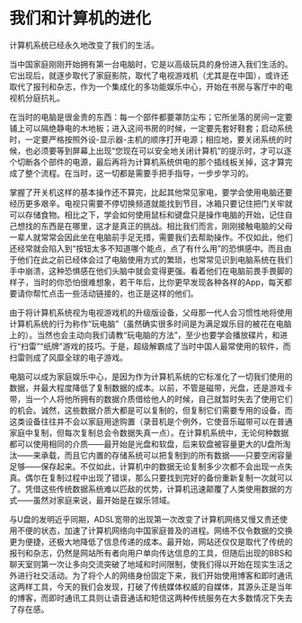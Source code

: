 # 我们和计算机的进化

计算机系统已经永久地改变了我们的生活。

当中国家庭刚刚开始拥有第一台电脑时，它是以高级玩具的身份进入我们生活的。它出现后，就逐步取代了家庭影院，取代了电视游戏机（尤其是在中国），或许还取代了报刊和杂志，作为一个集成化的多功能娱乐中心，开始在书房与客厅中的电视机分庭抗礼。

在当时的电脑是很金贵的东西：每一个部件都要罩防尘布；它所坐落的房间一定要铺上可以隔绝静电的木地板；进入这间书房的时候，一定要先套好鞋套；启动系统时，一定要严格按照外设-显示器-主机的顺序打开电源；相应地，要关闭系统的时候，也必须要等到屏幕上出现“您现在可以安全地关闭计算机”的提示时，才可以逐个切断各个部件的电源，最后再将为计算机系统供电的那个插线板关掉，这才算完成了整个流程。在当时，这一切都是需要手把手指导，一步步学习的。

掌握了开关机这样的基本操作还不算完，比起其他常见家电，要学会使用电脑还要经历更多艰辛。电视只需要不停切换频道就能找到节目，冰箱只要记住把门关牢就可以存储食物。相比之下，学会如何使用鼠标和键盘只是操作电脑的开始，记住自己想找的东西是在哪里，这才是真正的挑战。相比我们而言，刚刚接触电脑的父母一辈人就常常会因此坐在电脑前手足无措，需要我们去帮助操作。不仅如此，他们还经常就会陷入到“按钮太多不知道哪个能点，点了有什么用”的恐惧感中。而且由于他们在此之前已经体会过了电脑使用方式的繁琐，也常常见识到电脑系统在我们手中崩溃，这种恐惧感在他们头脑中就会变得更强。看着他们在电脑前畏手畏脚的样子，当时的你恐怕很难想象，若干年后，比你更早发现各种各样的App，每天都要请你帮忙点击一些活动链接的，也正是这样的他们。

由于将计算机系统视为电视游戏机的升级版设备，父母那一代人会习惯性地将使用计算机系统的行为称作“玩电脑”（虽然确实很多时间是为满足娱乐目的被花在电脑上的）。当然也会主动向我们请教“玩电脑的方法”，至少也要学会播放碟片，和进行“扫雷”“纸牌”游戏的技巧。于是，超级解霸成了当时中国人最常使用的软件，而扫雷则成了风靡全球的电子游戏。

电脑可以成为家庭娱乐中心，是因为作为计算机系统的它标准化了一切我们使用的数据，并最大程度降低了复制数据的成本。以前，不管是磁带，光盘，还是游戏卡带，当一个人将他所拥有的数据介质借给他人的时候，自己就暂时失去了使用它们的机会。诚然，这些数据介质大都是可以复制的，但复制它们需要专用的设备，而这类设备往往并不会以家庭用途购置（录音机是个例外，它使音乐磁带可以在普通家庭中复制，但每次复制总会令数据失真一点）。在计算机系统中，无论何种数据都可以使用相同的介质——最开始是光盘和软盘，后来软盘被容量更大的U盘所淘汰——来承载，而且它内置的存储系统可以把复制到的所有数据——只要空闲容量足够——保存起来。不仅如此，计算机中的数据无论复制多少次都不会出现一点失真。偶尔在复制过程中出现了错误，那么只要找到完好的备份重新复制一次就可以了。凭借这些传统数据系统难以匹敌的优势，计算机迅速颠覆了人类使用数据的方式——虽然对家庭来说，最开始是在娱乐领域。

与U盘的发明近乎同期，ADSL宽带的出现第一次改变了计算机网络又慢又贵还使用不便的状态，加速了计算机网络向中国家庭普及的进程。网络不仅令数据的交换更为便捷，还极大地降低了信息传递的成本。最开始，网站还仅仅是取代了传统的报刊和杂志，仍然是网站所有者向用户单向传达信息的工具，但随后出现的BBS和聊天室则第一次让多向交流突破了地域和时间限制，使我们得以开始在现实生活之外进行社交活动。为了将个人的网络身份固定下来，我们开始使用博客和即时通讯这两样工具，今天的我们会发现，打破了传统媒体权威的自媒体，其源头正是当年的博客，而即时通讯工具则让语音通话和短信这两种传统服务在大多数情况下失去了存在感。  
